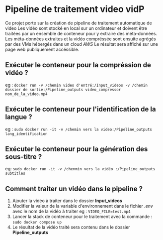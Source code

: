 # Pipeline de traitement video vidP

Ce projet porte sur la création de pipeline de traitement automatique de video
Les vidéo sont stocké en local sur un ordinateur et doivent être traitées par un ensemble de conteneur pour y extraire des méta-données.
Les méta-données extraites et la vidéo compréssée sont ensuite agrégés par des VMs hébergés dans un cloud *AWS*
Le résultat sera affiché sur une page web publiquement accéssible.

## Exécuter le conteneur pour la compréssion de vidéo ?
eg : `docker run -v /chemin video d'entré:/Input_videos -v /chemin dossier de sortie:/Pipeline_outputs video_compressor nom_de_la_video.mp4
`
## Exécuter le conteneur pour l'identification de la langue ?
eg : `sudo docker run -it -v /chemin vers la video:/Pipeline_outputs lang_identification
`
## Exécuter le conteneur pour la génération des sous-titre ?
eg: `sudo docker run -it -v /chenmin vers la vidéo :/Pipeline_outputs subtitles`


## Comment traiter un vidéo dans le pipeline ?
1. Ajouter la vidéo à traiter dans le dossier **Input_videos**
2. Modifier la valeur de la variable d'environnement dans le fichier *.env* avec le nom de la vidéo à traiter
eg : `VIDEO_FILE=test.mp4`
3. Lancer la stack de conteneur pour le traitement avec la commande : `sudo docker compose up`
4. Le résultat de la vidéo traité sera contenu dans le dossier **Pipeline_outputs**
